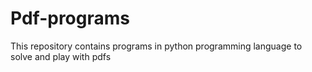 # Pdf-programs
This repository contains programs in python programming language to solve and play with pdfs

